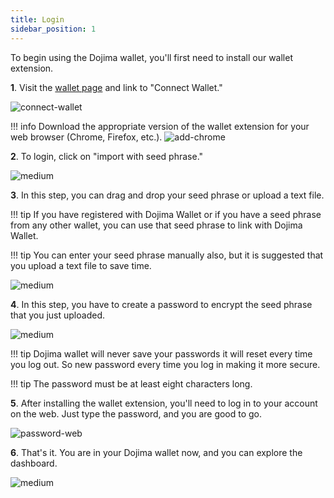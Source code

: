 ```yaml
---
title: Login
sidebar_position: 1
---
```


To begin using the Dojima wallet, you'll first need to install our wallet extension.


**1**. Visit the [wallet page](wallet.dojima.network) and link to "Connect Wallet."

![connect-wallet](https://storage.cloud.google.com/dojima_wallet/Create%20Account/Click%20Connect%20Wallet.png)

!!! info
    Download the appropriate version of the wallet extension for your web browser (Chrome, Firefox, etc.).
    ![add-chrome](https://storage.cloud.google.com/dojima_wallet/Create%20Account/Add%20To%20Chrome.png)


**2**. To login, click on "import with seed phrase."


![medium](https://storage.cloud.google.com/dojima_wallet/Log%20In/Import%20Seed.png)

**3**. In this step, you can drag and drop your seed phrase or upload a text file.

!!! tip
    If you have registered with Dojima Wallet or if you have a seed phrase from any other wallet, you can use that seed phrase to link with Dojima Wallet.





!!! tip
    You can enter your seed phrase manually also, but it is suggested that you upload a text file to save time.


![medium](https://storage.cloud.google.com/dojima_wallet/Log%20In/Drop%20Seed.png)


**4**. In this step, you have to create a password to encrypt the seed phrase that you just uploaded.

![medium](https://storage.cloud.google.com/dojima_wallet/Log%20In/New%20Password%20Seed%20Import.png) 

!!! tip
    Dojima wallet will never save your passwords it will reset every time you log out. So new password every
    time you log in making it more secure.


!!! tip
    The password must be at least eight characters long.

**5**. After installing the wallet extension, you'll need to log in to your account on the web. Just type the password, and you are good to go.

![password-web](https://storage.cloud.google.com/dojima_wallet/Create%20Account/Password%20Web.png)


**6**. That's it. You are in your Dojima wallet now, and you can explore the dashboard. 

![medium](https://storage.cloud.google.com/dojima_wallet/Log%20In/UI.png) 
